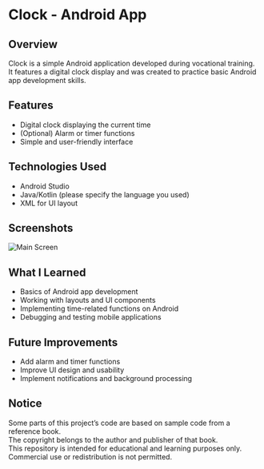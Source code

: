 # Clock - Android App

## Overview
Clock is a simple Android application developed during vocational training.  
It features a digital clock display and was created to practice basic Android app development skills.

## Features
- Digital clock displaying the current time  
- (Optional) Alarm or timer functions  
- Simple and user-friendly interface

## Technologies Used
- Android Studio  
- Java/Kotlin (please specify the language you used)  
- XML for UI layout

## Screenshots
![Main Screen](./screenshots/main_screen.png)  

## What I Learned
- Basics of Android app development  
- Working with layouts and UI components  
- Implementing time-related functions on Android  
- Debugging and testing mobile applications

## Future Improvements
- Add alarm and timer functions  
- Improve UI design and usability  
- Implement notifications and background processing

## Notice
Some parts of this project’s code are based on sample code from a reference book.  
The copyright belongs to the author and publisher of that book.  
This repository is intended for educational and learning purposes only.  
Commercial use or redistribution is not permitted.
